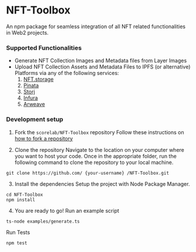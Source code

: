 # NFT-Toolbox

An npm package for seamless integration of all NFT related functionalities in Web2 projects.

### Supported Functionalities

-   Generate NFT Collection Images and Metadata files from Layer Images
-   Upload NFT Collection Assets and Metadata Files to IPFS (or alternative) Platforms via any of the following services:
    1. [NFT.storage](https://nft.storage/)
    2. [Pinata](https://www.pinata.cloud/)
    3. [Storj](https://landing.storj.io/permanently-pin-with-storj-dcs)
    4. [Infura](https://infura.io/product/ipfs)
    5. [Arweave](https://www.arweave.org/)

### Development setup

1. Fork the `scorelab/NFT-Toolbox` repository
   Follow these instructions on [how to fork a repository](https://help.github.com/en/articles/fork-a-repo)

2. Clone the repository
   Navigate to the location on your computer where you want to host your code. Once in the appropriate folder, run the following command to clone the repository to your local machine.

```
git clone https://github.com/ {your-username} /NFT-Toolbox.git
```

3. Install the dependencies
   Setup the project with Node Package Manager.

```
cd NFT-Toolbox
npm install
```

4. You are ready to go!
   Run an example script

```
ts-node examples/generate.ts
```

Run Tests

```
npm test
```
